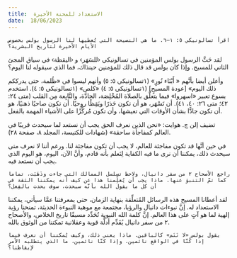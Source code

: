 ```yaml
---
title:  الاستعداد للمحنة الأخيرة
date:  18/06/2023
---
```


`اقرأ تسالونيكي ٥: ١–٦. ما هي النصيحة التي يُعطيها لنا الرسول بولس بخصوص الأيام الأخيرة لتاريخ البشرية؟`

لقد حَثَّ الرسول بولس المؤمنين في تسالونيكي ‹للسَهَر› و  ‹اليقظة› في سياق المجئ الثاني للمسيح. وإذا كان بولس قد قال ذلك للمؤمنين حينذاك، فما الذي سيقوله لنا اليوم؟

وأعلن أيضا بأنَّهم « أَبْنَاء نُورٍ» (١تسالونيكي ٥: ٥) وأنهم ليسوا في «ظُلمة، حتى يدرككم ذلك اليوم» [عودة المسيحٍ] (١تسالونيكي ٥: ٤) «كلص» (١تسالونيكي ٥: ٤). استخدم يسوع تعبير «اسهروا» فيما يتعلَّق بالصلاة المُخْلِصَة، الجادَّة، والنَّابِعة مِن القلب (متى ٢٤: ٤٢؛ متى ٢٦: ٤٠، ٤١). أن تَسْهَر، هو أن تكون حَذرًا ويَقِظًا روحيًا. أن تكون صاحيًا ذهنيًا، هو أن تكون جادًّا بشأن الأوقات التي تعيشها، وأن تكون مُركِّزًا على الأشياء المهمة بالفعل.

تضيف إلن ج. هوايت: «نحن الذين نعرف الحق يجب أن نستعد لما سيحدث قريبًا في العالم كمفاجأة ساحقة» (شهادات للكنيسة، المجلد ٨، صفحة ٢٨).

في حين أنَّها قد تكون مفاجئة للعالم، لا يجب أن تكون مفاجئة لنا. ورغم أننا لا نعرف متى سيحدث ذلك، يمكننا أن نرى ما فيه الكفاية لِنَعلم بأنه قادم، وأنَّ الآن، اليوم، هو اليوم الذي يجب أن نستعد فيه.

`راجع الأصحاح ٢ من سفر دانيال، ولاحظ تسلسل الممالك التي جاءت وذَهَبَت، تماما كما تمَّ التنبؤ عنها. ماذا يجب أن يُعلِّمنا هذا عن كيف أنه يمكننا الثقة في أن كل ما يقول الله بأنَّه سيحدث، سوف يحدث بالفِعل؟`

لقد أعطانا المسيح هذه الرسائل المُتعلِّقة بنهاية الزمان، حتى بمعرفتنا عمَّا سيأتي، يمكننا الاستعداد له. إنَّ نبوءات دانيال والرؤيا، مجتمعة مع موهبة النبوءة الحديثة، تمنحنا رؤية إلهية لما هو آتٍ على هذا العالم. إنَّ كلمة الله النبوية تُحَدِّد مسبقًا تاريخ الخلاص، والأصحاح ٢ من سفر دانيال يُقَدِّم أدلَّة قوية وعقلانية تمكننا من الوثوق بالله.

`يقول بولس «لا نَنَم» كالباقين. ماذا يعني ذلك، وكيف يُمكننا أن نعرف فيما إذا كُنَّا في الواقع نائمين. وإذا كنَّا نائمين، ما الذي يتطلبه الأمر لإيقاظنا؟`